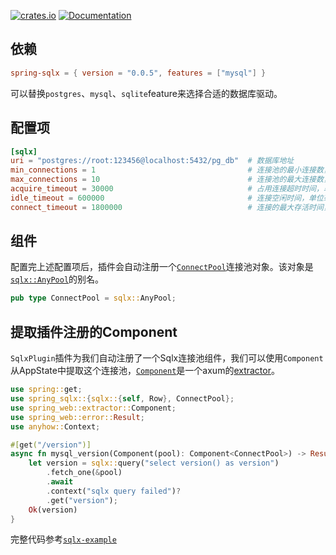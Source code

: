 [![crates.io](https://img.shields.io/crates/v/spring-sqlx.svg)](https://crates.io/crates/spring-sqlx)
[![Documentation](https://docs.rs/spring-sqlx/badge.svg)](https://docs.rs/spring-sqlx)

## 依赖

```toml
spring-sqlx = { version = "0.0.5", features = ["mysql"] }
```

可以替换`postgres`、`mysql`、`sqlite`feature来选择合适的数据库驱动。

## 配置项

```toml
[sqlx]
uri = "postgres://root:123456@localhost:5432/pg_db"  # 数据库地址
min_connections = 1                                  # 连接池的最小连接数，默认值为1
max_connections = 10                                 # 连接池的最大连接数，默认值为10
acquire_timeout = 30000                              # 占用连接超时时间，单位毫秒，默认30s
idle_timeout = 600000                                # 连接空闲时间，单位毫秒，默认10min
connect_timeout = 1800000                            # 连接的最大存活时间，单位毫秒，默认30min
```

## 组件

配置完上述配置项后，插件会自动注册一个[`ConnectPool`](https://docs.rs/spring-sqlx/latest/spring_sqlx/type.ConnectPool.html)连接池对象。该对象是[`sqlx::AnyPool`](https://docs.rs/sqlx/latest/sqlx/type.AnyPool.html)的别名。

```rust
pub type ConnectPool = sqlx::AnyPool;
```

## 提取插件注册的Component

`SqlxPlugin`插件为我们自动注册了一个Sqlx连接池组件，我们可以使用`Component`从AppState中提取这个连接池，[`Component`](https://docs.rs/spring-web/latest/spring_web/extractor/struct.Component.html)是一个axum的[extractor](https://docs.rs/axum/latest/axum/extract/index.html)。

```rust
use spring::get;
use spring_sqlx::{sqlx::{self, Row}, ConnectPool};
use spring_web::extractor::Component;
use spring_web::error::Result;
use anyhow::Context;

#[get("/version")]
async fn mysql_version(Component(pool): Component<ConnectPool>) -> Result<String> {
    let version = sqlx::query("select version() as version")
        .fetch_one(&pool)
        .await
        .context("sqlx query failed")?
        .get("version");
    Ok(version)
}
```

完整代码参考[`sqlx-example`](https://github.com/spring-rs/spring-rs/tree/master/examples/sqlx-example)